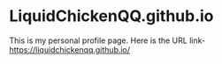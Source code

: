 # LiquidChickenQQ.github.io
This is my personal profile page.
Here is the URL link- https://liquidchickenqq.github.io/
